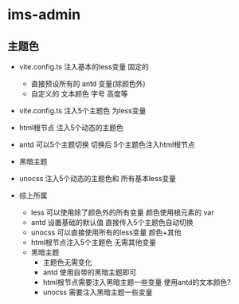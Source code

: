 # ims-admin

## 主题色
- vite.config.ts 注入基本的less变量 固定的
  - 直接预设所有的 antd 变量(除颜色外)
  - 自定义的 文本颜色 字号 高度等
  
- vite.config.ts 注入5个主题色 为less变量

- html根节点 注入5个动态的主题色

- antd 可以5个主题切换 切换后 5个主题色注入html根节点

- 黑暗主题

- unocss 注入5个动态的主题色和 所有基本less变量

- 综上所属
  - less 可以使用除了颜色外的所有变量 颜色使用根元素的 var 
  - antd 设置基础的默认值 直接传入5个主题色自动切换 
  - unocss 可以直接使用所有的less变量 颜色+其他
  - html根节点注入5个主题色 无需其他变量
  - 黑暗主题
    - 主题色无需变化
    - antd 使用自带的黑暗主题即可
    - html根节点需要注入黑暗主题一些变量 使用antd的文本颜色?
    - unocss 需要注入黑暗主题一些变量